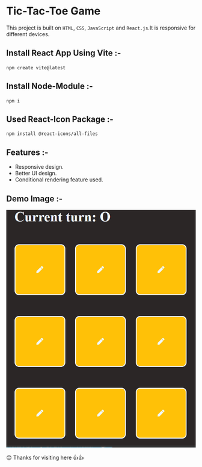 # Tic-Tac-Toe Game
This project is built on `HTML`, `CSS`, `JavaScript` and `React.js`.It is responsive for different devices.

## Install React App Using Vite :-
```
npm create vite@latest
```
## Install Node-Module :-
```
npm i
```
## Used React-Icon Package :-
```
npm install @react-icons/all-files
```
## Features :-
- Responsive design.
- Better UI design.
- Conditional rendering feature used.

## Demo Image :-
![Demo](https://github.com/sanjaraiy/Tic-Tac-Toe-Game/blob/main/src/components/Image/Demo%20Image.png)

😊 Thanks for visiting here 👍👍

